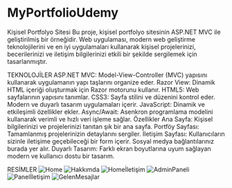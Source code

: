 # MyPortfolioUdemy




Kişisel Portfolyo Sitesi
Bu proje, kişisel portfolyo sitesinin ASP.NET MVC ile geliştirilmiş bir örneğidir. Web uygulaması, modern web geliştirme teknolojilerini ve en iyi uygulamaları kullanarak kişisel projelerinizi, becerilerinizi ve iletişim bilgilerinizi etkili bir şekilde sergilemek için tasarlanmıştır.

TEKNOLOJİLER
ASP.NET MVC: Model-View-Controller (MVC) yapısını kullanarak uygulamanın yapı taşlarını organize eder.
Razor View: Dinamik HTML içeriği oluşturmak için Razor motorunu kullanır.
HTML5: Web sayfalarının yapısını tanımlar.
CSS3: Sayfa stilini ve düzenini kontrol eder. Modern ve duyarlı tasarım uygulamaları içerir.
JavaScript: Dinamik ve etkileşimli özellikler ekler.
Async/Await: Asenkron programlama modelini kullanarak verimli ve hızlı veri işleme sağlar.
Özellikler
Ana Sayfa: Kişisel bilgilerinizi ve projelerinizi tanıtan şık bir ana sayfa.
Portföy Sayfası: Tamamlanmış projelerinizin detaylarını sergiler.
İletişim Sayfası: Kullanıcıların sizinle iletişime geçebileceği bir form içerir. Sosyal medya bağlantılarınız burada yer alır.
Duyarlı Tasarım: Farklı ekran boyutlarına uyum sağlayan modern ve kullanıcı dostu bir tasarım.


RESİMLER
![Home](https://github.com/user-attachments/assets/aae86ad8-c7fb-436a-b680-77e408022c11)
![Hakkımda](https://github.com/user-attachments/assets/97ee9868-5715-4b97-9b20-bdd9325654f8)
![Homeİletişim](https://github.com/user-attachments/assets/1aff22f5-9e24-4cc0-84ee-96c2befe0ff5)
![AdminPaneli](https://github.com/user-attachments/assets/4283ff27-9197-43ac-ada9-b79ef3bec42f)
![Panelİletişim](https://github.com/user-attachments/assets/4752a053-5259-4ae3-96e5-bcc53579f9fc)
![GelenMesajlar](https://github.com/user-attachments/assets/4c8a2688-5f7b-4b53-a483-38070dc11e60)
